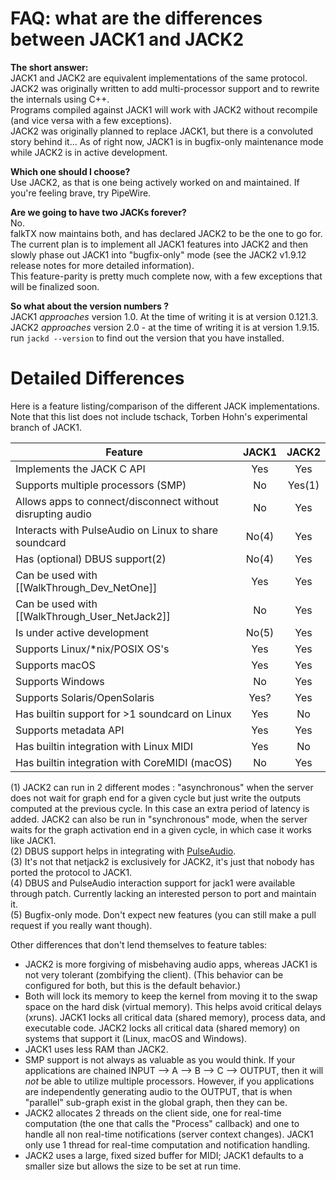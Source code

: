 # FAQ: what are the differences between JACK1 and JACK2

**The short answer:**  
JACK1 and JACK2 are equivalent implementations of the same protocol. JACK2 was originally written to add multi-processor support and to rewrite the internals using C++.  
Programs compiled against JACK1 will work with JACK2 without recompile (and vice versa with a few exceptions).  
JACK2 was originally planned to replace JACK1, but there is a convoluted story behind it... As of right now, JACK1 is in bugfix-only maintenance mode while JACK2 is in active development.

**Which one should I choose?**  
Use JACK2, as that is one being actively worked on and maintained. If you're feeling brave, try PipeWire.

**Are we going to have two JACKs forever?**  
No.  
falkTX now maintains both, and has declared JACK2 to be the one to go for.  
The current plan is to implement all JACK1 features into JACK2 and then slowly phase out JACK1 into "bugfix-only" mode (see the JACK2 v1.9.12 release notes for more detailed information).  
This feature-parity is pretty much complete now, with a few exceptions that will be finalized soon.

**So what about the version numbers ?**  
JACK1 _approaches_ version 1.0. At the time of writing it is at version 0.121.3.  
JACK2 _approaches_ version 2.0 - at the time of writing it is at version 1.9.15.  
run `jackd --version` to find out the version that you have installed.


# Detailed Differences

Here is a feature listing/comparison of the different JACK implementations.  Note that this list does not include tschack, Torben Hohn's experimental branch of JACK1.

| **Feature**                                                |  **JACK1**  | **JACK2** |
|------------------------------------------------------------|:------------:|:----------:|
| Implements the JACK C API                                  |  Yes         |  Yes       |
| Supports multiple processors (SMP)                         |  No          |  Yes(1)    |
| Allows apps to connect/disconnect without disrupting audio |  No          |  Yes       |
| Interacts with PulseAudio on Linux to share soundcard      |  No(4)       |  Yes       |
| Has (optional) DBUS support(2)                             |  No(4)       |  Yes       |
| Can be used with [[WalkThrough_Dev_NetOne]]                |  Yes         |  Yes       |
| Can be used with [[WalkThrough_User_NetJack2]]             |  No          |  Yes       |
| Is under active development                                |  No(5)       |  Yes       |
| Supports Linux/*nix/POSIX OS's                             |  Yes         |  Yes       |
| Supports macOS                                             |  Yes         |  Yes       |
| Supports Windows                                           |  No          |  Yes       |
| Supports Solaris/OpenSolaris                               |  Yes?        |  Yes       |
| Has builtin support for >1 soundcard on Linux              |  Yes         |  No        |
| Supports metadata API                                      |  Yes         |  Yes       |
| Has builtin integration with Linux MIDI                    |  Yes         |  No        |
| Has builtin integration with CoreMIDI (macOS)              |  No          |  Yes       |

(1) JACK2 can run in 2 different modes : "asynchronous" when the server does not wait for graph end for a given cycle but just write the outputs computed at the previous cycle. In this case an extra period of latency is added.  JACK2 can also be run in "synchronous" mode, when the server waits for the graph activation end in a given cycle, in which case it works like JACK1.  
(2) DBUS support helps in integrating with [PulseAudio](http://www.pulseaudio.org/).  
(3) It's not that netjack2 is exclusively for JACK2, it's just that nobody has ported the protocol to JACK1.  
(4) DBUS and PulseAudio interaction support for jack1 were available through patch. Currently lacking an interested person to port and maintain it.  
(5) Bugfix-only mode. Don't expect new features (you can still make a pull request if you really want though).

Other differences that don't lend themselves to feature tables:

* JACK2 is more forgiving of misbehaving audio apps, whereas JACK1 is not very tolerant (zombifying the client).  (This behavior can be configured for both, but this is the default behavior.)
* Both will lock its memory to keep the kernel from moving it to the swap space on the hard disk (virtual memory).  This helps avoid critical delays (xruns).  JACK1 locks all critical data (shared memory), process data, and executable code.  JACK2 locks all critical data (shared memory) on systems that support it (Linux, macOS and Windows).
* JACK1 uses less RAM than JACK2.
* SMP support is not always as valuable as you would think.  If your applications are chained INPUT --> A --> B --> C --> OUTPUT, then it will _not_ be able to utilize multiple processors.  However, if you applications are independently generating audio to the OUTPUT, that is when "parallel" sub-graph exist in the global graph, then they can be.
* JACK2 allocates 2 threads on the client side, one for real-time computation (the one that calls the "Process" callback) and one to handle all non real-time notifications (server context changes). JACK1 only use 1 thread for real-time computation and notification handling.
* JACK2 uses a large, fixed sized buffer for MIDI; JACK1 defaults to a smaller size but allows the size to be set at run time.

